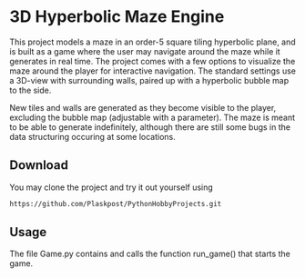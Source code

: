 # 3D Hyperbolic Maze Engine

This project models a maze in an order-5 square tiling hyperbolic plane, and is built as a game where the user may navigate around the maze while it generates in real time. The project comes with a few options to visualize the maze around the player for interactive navigation. The standard settings use a 3D-view with surrounding walls, paired up with a hyperbolic bubble map to the side.

New tiles and walls are generated as they become visible to the player, excluding the bubble map (adjustable with a parameter). The maze is meant to be able to generate indefinitely, although there are still some bugs in the data structuring occuring at some locations.



## Download
You may clone the project and try it out yourself using

```bash
https://github.com/Plaskpost/PythonHobbyProjects.git
```
## Usage
The file Game.py contains and calls the function run_game() that starts the game.

